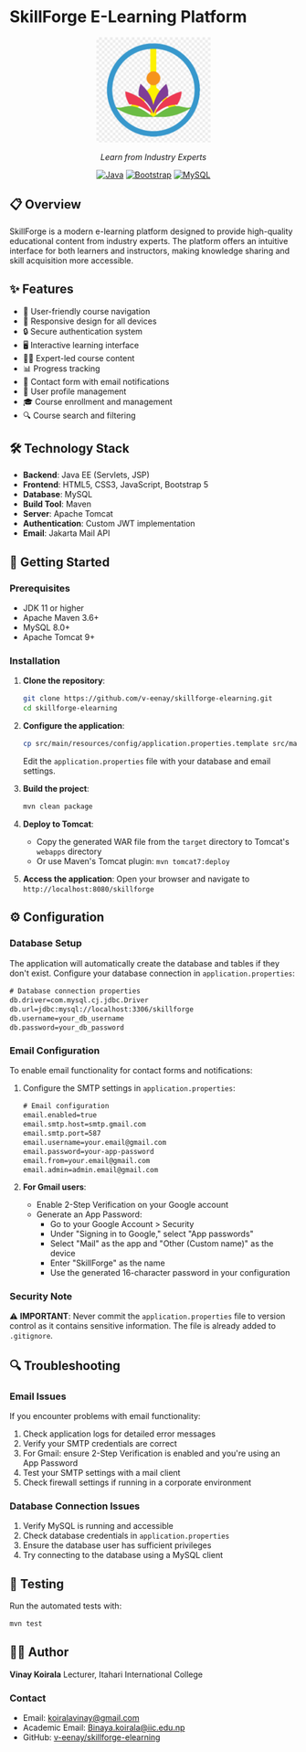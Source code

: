 # SkillForge E-Learning Platform

<div align="center">
  <img src="src/main/webapp/assets/images/logo.png" alt="SkillForge Logo" width="200">
  <p><em>Learn from Industry Experts</em></p>

  [![Java](https://img.shields.io/badge/Java-EE-red.svg)](https://www.oracle.com/java/technologies/java-ee-glance.html)
  [![Bootstrap](https://img.shields.io/badge/Bootstrap-5-purple.svg)](https://getbootstrap.com/)
  [![MySQL](https://img.shields.io/badge/MySQL-8-blue.svg)](https://www.mysql.com/)
</div>

## 📋 Overview

SkillForge is a modern e-learning platform designed to provide high-quality educational content from industry experts. The platform offers an intuitive interface for both learners and instructors, making knowledge sharing and skill acquisition more accessible.

## ✨ Features

- 🧭 User-friendly course navigation
- 📱 Responsive design for all devices
- 🔒 Secure authentication system
- 🖥️ Interactive learning interface
- 👨‍🏫 Expert-led course content
- 📊 Progress tracking
- 📧 Contact form with email notifications
- 👤 User profile management
- 🎓 Course enrollment and management
- 🔍 Course search and filtering

## 🛠️ Technology Stack

- **Backend**: Java EE (Servlets, JSP)
- **Frontend**: HTML5, CSS3, JavaScript, Bootstrap 5
- **Database**: MySQL
- **Build Tool**: Maven
- **Server**: Apache Tomcat
- **Authentication**: Custom JWT implementation
- **Email**: Jakarta Mail API

## 🚀 Getting Started

### Prerequisites

- JDK 11 or higher
- Apache Maven 3.6+
- MySQL 8.0+
- Apache Tomcat 9+

### Installation

1. **Clone the repository**:
   ```bash
   git clone https://github.com/v-eenay/skillforge-elearning.git
   cd skillforge-elearning
   ```

2. **Configure the application**:
   ```bash
   cp src/main/resources/config/application.properties.template src/main/resources/config/application.properties
   ```
   Edit the `application.properties` file with your database and email settings.

3. **Build the project**:
   ```bash
   mvn clean package
   ```

4. **Deploy to Tomcat**:
   - Copy the generated WAR file from the `target` directory to Tomcat's `webapps` directory
   - Or use Maven's Tomcat plugin: `mvn tomcat7:deploy`

5. **Access the application**:
   Open your browser and navigate to `http://localhost:8080/skillforge`

## ⚙️ Configuration

### Database Setup

The application will automatically create the database and tables if they don't exist. Configure your database connection in `application.properties`:

```properties
# Database connection properties
db.driver=com.mysql.cj.jdbc.Driver
db.url=jdbc:mysql://localhost:3306/skillforge
db.username=your_db_username
db.password=your_db_password
```

### Email Configuration

To enable email functionality for contact forms and notifications:

1. Configure the SMTP settings in `application.properties`:
   ```properties
   # Email configuration
   email.enabled=true
   email.smtp.host=smtp.gmail.com
   email.smtp.port=587
   email.username=your.email@gmail.com
   email.password=your-app-password
   email.from=your.email@gmail.com
   email.admin=admin.email@gmail.com
   ```

2. **For Gmail users**:
   - Enable 2-Step Verification on your Google account
   - Generate an App Password:
     - Go to your Google Account > Security
     - Under "Signing in to Google," select "App passwords"
     - Select "Mail" as the app and "Other (Custom name)" as the device
     - Enter "SkillForge" as the name
     - Use the generated 16-character password in your configuration

### Security Note

⚠️ **IMPORTANT**: Never commit the `application.properties` file to version control as it contains sensitive information. The file is already added to `.gitignore`.

## 🔍 Troubleshooting

### Email Issues

If you encounter problems with email functionality:

1. Check application logs for detailed error messages
2. Verify your SMTP credentials are correct
3. For Gmail: ensure 2-Step Verification is enabled and you're using an App Password
4. Test your SMTP settings with a mail client
5. Check firewall settings if running in a corporate environment

### Database Connection Issues

1. Verify MySQL is running and accessible
2. Check database credentials in `application.properties`
3. Ensure the database user has sufficient privileges
4. Try connecting to the database using a MySQL client

## 🧰 Testing

Run the automated tests with:

```bash
mvn test
```

## 👨‍💻 Author

**Vinay Koirala**
Lecturer, Itahari International College

### Contact

- Email: koiralavinay@gmail.com
- Academic Email: Binaya.koirala@iic.edu.np
- GitHub: [v-eenay/skillforge-elearning](https://github.com/v-eenay/skillforge-elearning.git)
